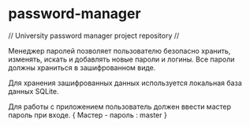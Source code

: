 # password-manager
// University password manager project repository //

Менеджер паролей позволяет пользователю безопасно хранить, изменять, искать и добавлять новые пароли и логины. 
Все пароли должны храниться в зашифрованном виде.

Для хранения зашифрованных данных используется локальная база данных SQLite.

Для работы с приложением пользователь должен ввести мастер пароль при входе.
 { Мастер - пароль : master }


